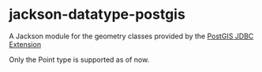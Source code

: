 # jackson-datatype-postgis

A Jackson module for the geometry classes provided by the [PostGIS JDBC Extension](https://github.com/postgis/postgis-java)

Only the Point type is supported as of now.
